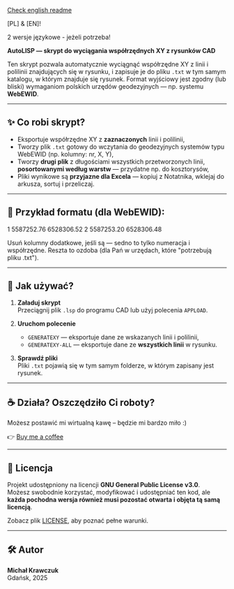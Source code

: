 [Check english readme](README.md)

[PL] & [EN]! 

2 wersje językowe - jeżeli potrzeba!


**AutoLISP — skrypt do wyciągania współrzędnych XY z rysunków CAD**

Ten skrypt pozwala automatycznie wyciągnąć współrzędne XY z linii i polilinii znajdujących się w rysunku, i zapisuje je do pliku `.txt` w tym samym katalogu, w którym znajduje się rysunek. Format wyjściowy jest zgodny (lub bliski) wymaganiom polskich urzędów geodezyjnych — np. systemu **WebEWID**.

---

## ✨ Co robi skrypt?

- Eksportuje współrzędne XY z **zaznaczonych** linii i polilinii,
- Tworzy plik `.txt` gotowy do wczytania do geodezyjnych systemów typu WebEWID (np. kolumny: nr, X, Y),
- Tworzy **drugi plik** z długościami wszystkich przetworzonych linii, **posortowanymi według warstw** — przydatne np. do kosztorysów,
- Pliki wynikowe są **przyjazne dla Excela** — kopiuj z Notatnika, wklejaj do arkusza, sortuj i przeliczaj.

---

## 📄 Przykład formatu (dla WebEWID):


1 5587252.76 6528306.52
2 5587253.20 6528306.48


Usuń kolumny dodatkowe, jeśli są — sedno to tylko numeracja i współrzędne. Reszta to ozdoba (dla Pań w urzędach, które "potrzebują pliku .txt").

---

## 🧭 Jak używać?

1. **Załaduj skrypt**  
   Przeciągnij plik `.lsp` do programu CAD lub użyj polecenia `APPLOAD`.

2. **Uruchom polecenie**  
   - `GENERATEXY` — eksportuje dane ze wskazanych linii i polilinii,
   - `GENERATEXY-ALL` — eksportuje dane ze **wszystkich linii** w rysunku.

3. **Sprawdź pliki**  
   Pliki `.txt` pojawią się w tym samym folderze, w którym zapisany jest rysunek.

---

## ☕ Działa? Oszczędziło Ci roboty?

Możesz postawić mi wirtualną kawę – będzie mi bardzo miło :)

👉 [Buy me a coffee](https://www.buymeacoffee.com/michalkrawczuk)

---

## 📜 Licencja

Projekt udostępniony na licencji **GNU General Public License v3.0**.  
Możesz swobodnie korzystać, modyfikować i udostępniać ten kod, ale **każda pochodna wersja również musi pozostać otwarta i objęta tą samą licencją**.

Zobacz plik [LICENSE](LICENSE), aby poznać pełne warunki.

---

## 🛠️ Autor

**Michał Krawczuk**  
Gdańsk, 2025
